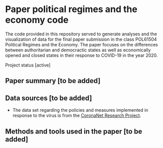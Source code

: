 # Paper political regimes and the economy code

The code provided in this repository served to generate analyses and the visualization of data for the final paper submission in the class POL61504 Political Regimes and the Economy. The paper focuses on the differences between authoritarian and democractic states as well as economically opened and closed states in their response to COVID-19 in the year 2020.

Project status [active]

## Paper summary [to be added]

## Data sources [to be added]

- The data set regarding the policies and measures implemented in response to the virus is from the [CoronaNet Research Project](https://www.coronanet-project.org/).

## Methods and tools used in the paper [to be added]


